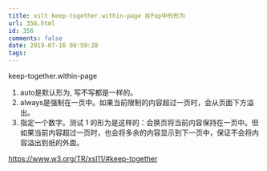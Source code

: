 ```yaml
---
title: xslt keep-together.within-page 在Fop中的形为
url: 356.html
id: 356
comments: false
date: 2019-07-16 08:59:28
tags:
---
```


keep-together.within-page

1.  auto是默认形为, 写不写都是一样的。
2.  always是强制在一页中。如果当前限制的内容超过一页时，会从页面下方溢出。
3.  指定一个数字。测试 1 的形为是这样的：会换页将当前内容保持在一页中。但如果当前内容超过一页时，也会将多余的内容显示到下一页中，保证不会将内容溢出到纸的外面。

https://www.w3.org/TR/xsl11/#keep-together